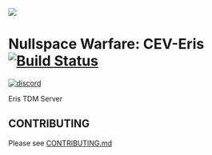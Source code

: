 ![](https://cdn.discordapp.com/attachments/265411250341543936/269612274765791242/eris_128.png)
# Nullspace Warfare: CEV-Eris [![Build Status](https://travis-ci.org/discordia-space/CEV-Eris.svg?branch=master)](https://travis-ci.org/Endless-Horizon/CEV-Eris)
[![discord](https://discordapp.com/api/guilds/255035529085583360/widget.png)](https://discord.gg/UG9tztXfd7)

Eris TDM Server

## CONTRIBUTING

Please see [CONTRIBUTING.md](CONTRIBUTING.md)
